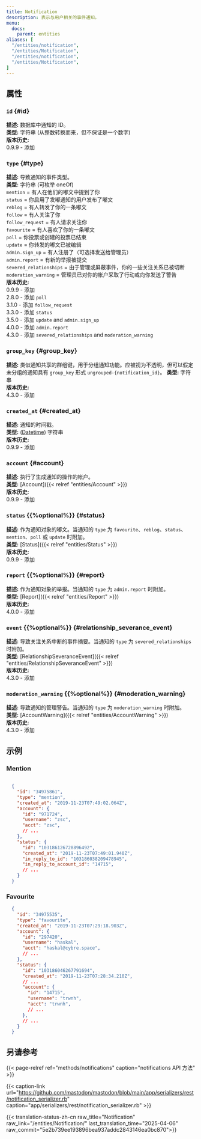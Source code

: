 ```yaml
---
title: Notification
description: 表示与用户相关的事件通知。
menu:
  docs:
    parent: entities
aliases: [
  "/entities/notification",
  "/entities/Notification",
  "/entities/notification",
  "/entities/Notification",
]
---
```


## 属性

### `id` {#id}

**描述:** 数据库中通知的 ID。\
**类型:** 字符串 (从整数转换而来，但不保证是一个数字)\
**版本历史:**\
0.9.9 - 添加

### `type` {#type}

**描述:** 导致通知的事件类型。\
**类型:** 字符串 (可枚举 oneOf)\
`mention` = 有人在他们的嘟文中提到了你\
`status` = 你启用了发嘟通知的用户发布了嘟文\
`reblog` = 有人转发了你的一条嘟文\
`follow` = 有人关注了你\
`follow_request` = 有人请求关注你\
`favourite` = 有人喜欢了你的一条嘟文\
`poll` = 你投票或创建的投票已结束\
`update` = 你转发的嘟文已被编辑\
`admin.sign_up` = 有人注册了（可选择发送给管理员）\
`admin.report` = 有新的举报被提交\
`severed_relationships` = 由于管理或屏蔽事件，你的一些关注关系已被切断\
`moderation_warning` = 管理员已对你的帐户采取了行动或向你发送了警告\
**版本历史:**\
0.9.9 - 添加\
2.8.0 - 添加 `poll`\
3.1.0 - 添加 `follow_request`\
3.3.0 - 添加 `status`\
3.5.0 - 添加 `update` and `admin.sign_up`\
4.0.0 - 添加 `admin.report`\
4.3.0 - 添加 `severed_relationships` and `moderation_warning`

### `group_key` {#group_key}

**描述:** 类似通知共享的群组键，用于分组通知功能。应被视为不透明，但可以假定未分组的通知具有 `group_key` 形式 `ungrouped-{notification_id}`。
**类型:** 字符串\
**版本历史:**\
4.3.0 - 添加

### `created_at` {#created_at}

**描述:** 通知的时间戳。\
**类型:** ([Datetime](/api/datetime-format#datetime)) 字符串\
**版本历史:**\
0.9.9 - 添加

### `account` {#account}

**描述:** 执行了生成通知的操作的帐户。\
**类型:** [Account]({{< relref "entities/Account" >}})\
**版本历史:**\
0.9.9 - 添加

### `status` {{%optional%}} {#status}

**描述:** 作为通知对象的嘟文。当通知的 `type` 为 `favourite`、`reblog`、`status`、`mention`、`poll` 或 `update` 时附加。\
**类型:** [Status]({{< relref "entities/Status" >}})\
**版本历史:**\
0.9.9 - 添加

### `report` {{%optional%}} {#report}

**描述:** 作为通知对象的举报。当通知的 `type` 为 `admin.report` 时附加。\
**类型:** [Report]({{< relref "entities/Report" >}})\
**版本历史:**\
4.0.0 - 添加

### `event` {{%optional%}} {#relationship_severance_event}

**描述:** 导致关注关系中断的事件摘要。当通知的 `type` 为 `severed_relationships` 时附加。\
**类型:** [RelationshipSeveranceEvent]({{< relref "entities/RelationshipSeveranceEvent" >}})\
**版本历史:**\
4.3.0 - 添加

### `moderation_warning` {{%optional%}} {#moderation_warning}

**描述:** 导致通知的管理警告。当通知的 `type` 为 `moderation_warning` 时附加。\
**类型:** [AccountWarning]({{< relref "entities/AccountWarning" >}})\
**版本历史:**\
4.3.0 - 添加

## 示例

### Mention

```json

  {
    "id": "34975861",
    "type": "mention",
    "created_at": "2019-11-23T07:49:02.064Z",
    "account": {
      "id": "971724",
      "username": "zsc",
      "acct": "zsc",
      // ...
    },
    "status": {
      "id": "103186126728896492",
      "created_at": "2019-11-23T07:49:01.940Z",
      "in_reply_to_id": "103186038209478945",
      "in_reply_to_account_id": "14715",
      // ...
    }
  }
```

### Favourite

```json
  {
    "id": "34975535",
    "type": "favourite",
    "created_at": "2019-11-23T07:29:18.903Z",
    "account": {
      "id": "297420",
      "username": "haskal",
      "acct": "haskal@cybre.space",
      // ...
    },
    "status": {
      "id": "103186046267791694",
      "created_at": "2019-11-23T07:28:34.210Z",
      // ...
      "account": {
        "id": "14715",
        "username": "trwnh",
        "acct": "trwnh",
        // ...
      },
      // ...
    }
  }
```

## 另请参考

{{< page-relref ref="methods/notifications" caption="notifications API 方法" >}}

{{< caption-link url="https://github.com/mastodon/mastodon/blob/main/app/serializers/rest/notification_serializer.rb" caption="app/serializers/rest/notification_serializer.rb" >}}

{{< translation-status-zh-cn raw_title="Notification" raw_link="/entities/Notification/" last_translation_time="2025-04-06" raw_commit="5e2b739ee193896bea937addc2843146ea0bc870">}}
